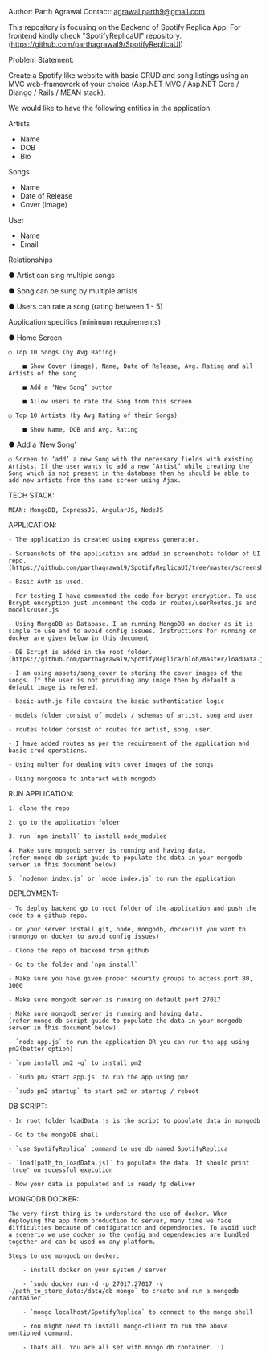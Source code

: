 Author: Parth Agrawal
Contact: agrawal.parth9@gmail.com

This repository is focusing on the Backend of Spotify Replica App.
For frontend kindly check "SpotifyReplicaUI" repository. (https://github.com/parthagrawal9/SpotifyReplicaUI)

Problem Statement:

Create a Spotify like website with basic CRUD and song listings using an MVC web-framework of your choice
(Asp.NET MVC / Asp.NET Core / Django / Rails / MEAN stack).

We would like to have the following entities in the application.

Artists

- Name
- DOB
- Bio

Songs

- Name
- Date of Release
- Cover (image)
  
User

- Name
- Email

Relationships

  ● Artist can sing multiple songs

  ● Song can be sung by multiple artists

  ● Users can rate a song (rating between 1 - 5)


Application specifics (minimum requirements)

  ● Home Screen

    ○ Top 10 Songs (by Avg Rating)

        ■ Show Cover (image), Name, Date of Release, Avg. Rating and all Artists of the song

        ■ Add a ‘New Song’ button

        ■ Allow users to rate the Song from this screen

    ○ Top 10 Artists (by Avg Rating of their Songs)

        ■ Show Name, DOB and Avg. Rating
  
  ● Add a ‘New Song’

    ○ Screen to ‘add’ a new Song with the necessary fields with existing Artists. If the user wants to add a new ‘Artist’ while creating the Song which is not present in the database then he should be able to add new artists from the same screen using Ajax.

TECH STACK:
    
    MEAN: MongoDB, ExpressJS, AngularJS, NodeJS

APPLICATION:

    - The application is created using express generator.

    - Screenshots of the application are added in screenshots folder of UI repo. (https://github.com/parthagrawal9/SpotifyReplicaUI/tree/master/screenshots)

    - Basic Auth is used.

    - For testing I have commented the code for bcrypt encryption. To use Bcrypt encryption just uncomment the code in routes/userRoutes.js and  models/user.js

    - Using MongoDB as Database. I am running MongoDB on docker as it is simple to use and to avoid config issues. Instructions for running on docker are given below in this document

    - DB Script is added in the root folder. (https://github.com/parthagrawal9/SpotifyReplica/blob/master/loadData.js)

    - I am using assets/song_cover to storing the cover images of the songs. If the user is not providing any image then by default a default image is refered.

    - basic-auth.js file contains the basic authentication logic

    - models folder consist of models / schemas of artist, song and user

    - routes folder consist of routes for artist, song, user.

    - I have added routes as per the requirement of the application and basic crud operations.

    - Using multer for dealing with cover images of the songs

    - Using mongoose to interact with mongodb

RUN APPLICATION:

    1. clone the repo

    2. go to the application folder

    3. run `npm install` to install node_modules

    4. Make sure mongodb server is running and having data. 
    (refer mongo db script guide to populate the data in your mongodb server in this document below)

    5. `nodemon index.js` or `node index.js` to run the application

DEPLOYMENT:

    - To deploy backend go to root folder of the application and push the code to a github repo. 

    - On your server install git, node, mongodb, docker(if you want to runmongo on docker to avoid config issues)

    - Clone the repo of backend from github

    - Go to the folder and `npm install`

    - Make sure you have given proper security groups to access port 80, 3000

    - Make sure mongodb server is running on default port 27017

    - Make sure mongodb server is running and having data. 
    (refer mongo db script guide to populate the data in your mongodb server in this document below)

    - `node app.js` to run the application OR you can run the app using pm2(better option)

    - `npm install pm2 -g` to install pm2

    - `sudo pm2 start app.js` to run the app using pm2

    - `sudo pm2 startup` to start pm2 on startup / reboot

DB SCRIPT:

    - In root folder loadData.js is the script to populate data in mongodb

    - Go to the mongoDB shell

    - `use SpotifyReplica` command to use db named SpotifyReplica

    - `load(path_to_loadData.js)` to populate the data. It should print 'true' on sucessful execution

    - Now your data is populated and is ready tp deliver

MONGODB DOCKER:

    The very first thing is to understand the use of docker. When deploying the app from production to server, many time we face difficulties because of configuration and dependencies. To avoid such a scenerio we use docker so the config and dependencies are bundled together and can be used on any platform.

    Steps to use mongodb on docker:

        - install docker on your system / server

        - `sudo docker run -d -p 27017:27017 -v ~/path_to_store_data:/data/db mongo` to create and run a mongodb container

        - `mongo localhost/SpotifyReplica` to connect to the mongo shell

        - You might need to install mongo-client to run the above mentioned command.

        - Thats all. You are all set with mongo db container. :)
